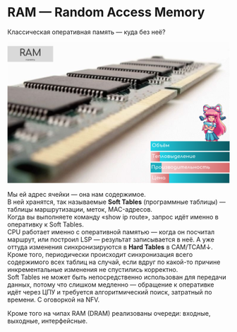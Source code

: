 # RAM — Random Access Memory

Классическая оперативная память — куда без неё?

![](../../.gitbook/assets/image%20%28122%29.png)

Мы ей адрес ячейки — она нам содержимое.  
В ней хранятся, так называемые **Soft Tables** \(программные таблицы\) — таблицы маршрутизации, меток, MAC-адресов.  
Когда вы выполняете команду «show ip route», запрос идёт именно в оперативку к Soft Tables.  
CPU работает именно с оперативной памятью — когда он посчитал маршрут, или построил LSP — результат записывается в неё. А уже оттуда изменения синхронизируются в **Hard Tables** в CAM/TCAM↓.  
Кроме того, периодически происходит синхронизация всего содержимого всех таблиц на случай, если вдруг по какой-то причине инкрементальные изменения не спустились корректно.  
Soft Tables не может быть непосредственно использован для передачи данных, потому что слишком медленно — обращение к оперативке идёт через ЦПУ и требуется алгоритмический поиск, затратный по времени. С оговоркой на NFV.  
  
Кроме того на чипах RAM \(DRAM\) реализованы очереди: входные, выходные, интерфейсные.

